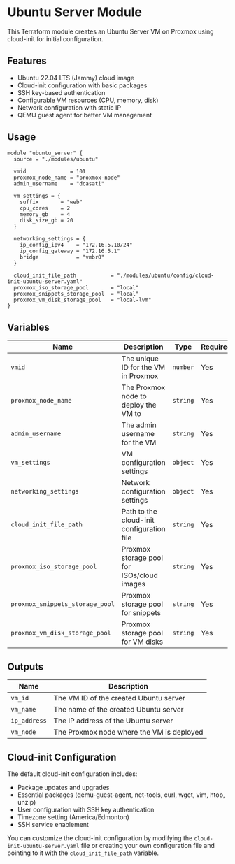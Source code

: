 # Ubuntu Server Module

This Terraform module creates an Ubuntu Server VM on Proxmox using cloud-init for initial configuration.

## Features

- Ubuntu 22.04 LTS (Jammy) cloud image
- Cloud-init configuration with basic packages
- SSH key-based authentication
- Configurable VM resources (CPU, memory, disk)
- Network configuration with static IP
- QEMU guest agent for better VM management

## Usage

```hcl
module "ubuntu_server" {
  source = "./modules/ubuntu"

  vmid              = 101
  proxmox_node_name = "proxmox-node"
  admin_username    = "dcasati"

  vm_settings = {
    suffix       = "web"
    cpu_cores    = 2
    memory_gb    = 4
    disk_size_gb = 20
  }

  networking_settings = {
    ip_config_ipv4    = "172.16.5.10/24"
    ip_config_gateway = "172.16.5.1"
    bridge            = "vmbr0"
  }

  cloud_init_file_path           = "./modules/ubuntu/config/cloud-init-ubuntu-server.yaml"
  proxmox_iso_storage_pool       = "local"
  proxmox_snippets_storage_pool  = "local"
  proxmox_vm_disk_storage_pool   = "local-lvm"
}
```

## Variables

| Name | Description | Type | Required |
|------|-------------|------|----------|
| `vmid` | The unique ID for the VM in Proxmox | `number` | Yes |
| `proxmox_node_name` | The Proxmox node to deploy the VM to | `string` | Yes |
| `admin_username` | The admin username for the VM | `string` | Yes |
| `vm_settings` | VM configuration settings | `object` | Yes |
| `networking_settings` | Network configuration settings | `object` | Yes |
| `cloud_init_file_path` | Path to the cloud-init configuration file | `string` | Yes |
| `proxmox_iso_storage_pool` | Proxmox storage pool for ISOs/cloud images | `string` | Yes |
| `proxmox_snippets_storage_pool` | Proxmox storage pool for snippets | `string` | Yes |
| `proxmox_vm_disk_storage_pool` | Proxmox storage pool for VM disks | `string` | Yes |

## Outputs

| Name | Description |
|------|-------------|
| `vm_id` | The VM ID of the created Ubuntu server |
| `vm_name` | The name of the created Ubuntu server |
| `ip_address` | The IP address of the Ubuntu server |
| `vm_node` | The Proxmox node where the VM is deployed |

## Cloud-init Configuration

The default cloud-init configuration includes:
- Package updates and upgrades
- Essential packages (qemu-guest-agent, net-tools, curl, wget, vim, htop, unzip)
- User configuration with SSH key authentication
- Timezone setting (America/Edmonton)
- SSH service enablement

You can customize the cloud-init configuration by modifying the `cloud-init-ubuntu-server.yaml` file or creating your own configuration file and pointing to it with the `cloud_init_file_path` variable.
